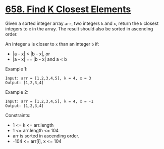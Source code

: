 # [658. Find K Closest Elements](https://leetcode.com/problems/find-k-closest-elements/description/)

Given a sorted integer array `arr`, two integers `k` and `x`, return the `k` closest integers to `x` in the array. The result should also be sorted in ascending order.

An integer `a` is closer to `x` than an integer `b` if:

* |a - x| < |b - x|, or
* |a - x| == |b - x| and a < b
 

Example 1:

    Input: arr = [1,2,3,4,5], k = 4, x = 3
    Output: [1,2,3,4]

Example 2:

    Input: arr = [1,2,3,4,5], k = 4, x = -1
    Output: [1,2,3,4]
 

Constraints:

* 1 <= k <= arr.length
* 1 <= arr.length <= 104
* arr is sorted in ascending order.
* -104 <= arr[i], x <= 104